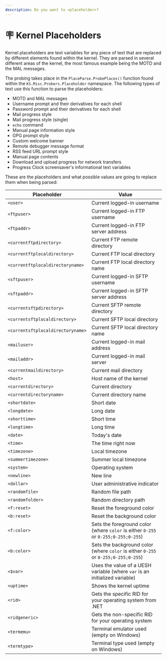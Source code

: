 ```yaml
---
description: Do you want to <placeholder>?
---
```


# 🪧 Kernel Placeholders

Kernel placeholders are text variables for any piece of text that are replaced by different elements found within the kernel. They are parsed in several different areas of the kernel, the most famous example being the MOTD and the MAL messages.

The probing takes place in the `PlaceParse.ProbePlaces()` function found within the `KS.Misc.Probers.Placeholder` namespace. The following types of text use this function to parse the placeholders:

* MOTD and MAL messages
* Username prompt and their derivatives for each shell
* Password prompt and their derivatives for each shell
* Mail progress style
* Mail progress style (single)
* `echo` command
* Manual page information style
* GPG prompt style
* Custom welcome banner
* Remote debugger message format
* RSS feed URL prompt style
* Manual page contents
* Download and upload progress for network transfers
* Progress Clock screensaver's informational text variables

These are the placeholders and what possible values are going to replace them when being parsed:

| Placeholder                       | Value                                                                              |
| --------------------------------- | ---------------------------------------------------------------------------------- |
| `<user>`                          | Current logged-in username                                                         |
| `<ftpuser>`                       | Current logged-in FTP username                                                     |
| `<ftpaddr>`                       | Current logged-in FTP server address                                               |
| `<currentftpdirectory>`           | Current FTP remote directory                                                       |
| `<currentftplocaldirectory>`      | Current FTP local directory                                                        |
| `<currentftplocaldirectoryname>`  | Current FTP local directory name                                                   |
| `<sftpuser>`                      | Current logged-in SFTP username                                                    |
| `<sftpaddr>`                      | Current logged-in SFTP server address                                              |
| `<currentsftpdirectory>`          | Current SFTP remote directory                                                      |
| `<currentsftplocaldirectory>`     | Current SFTP local directory                                                       |
| `<currentsftplocaldirectoryname>` | Current SFTP local directory name                                                  |
| `<mailuser>`                      | Current logged-in mail address                                                     |
| `<mailaddr>`                      | Current logged-in mail server                                                      |
| `<currentmaildirectory>`          | Current mail directory                                                             |
| `<host>`                          | Host name of the kernel                                                            |
| `<currentdirectory>`              | Current directory                                                                  |
| `<currentdirectoryname>`          | Current directory name                                                             |
| `<shortdate>`                     | Short date                                                                         |
| `<longdate>`                      | Long date                                                                          |
| `<shorttime>`                     | Short time                                                                         |
| `<longtime>`                      | Long time                                                                          |
| `<date>`                          | Today's date                                                                       |
| `<time>`                          | The time right now                                                                 |
| `<timezone>`                      | Local timezone                                                                     |
| `<summertimezone>`                | Summer local timezone                                                              |
| `<system>`                        | Operating system                                                                   |
| `<newline>`                       | New line                                                                           |
| `<dollar>`                        | User administrative indicator                                                      |
| `<randomfile>`                    | Random file path                                                                   |
| `<randomfolder>`                  | Random directory path                                                              |
| `<f:reset>`                       | Reset the foreground color                                                         |
| `<b:reset>`                       | Reset the background color                                                         |
| `<f:color>`                       | Sets the foreground color (where `color` is either `0-255` or `0-255;0-255;0-255`) |
| `<b:color>`                       | Sets the background color (where `color` is either `0-255` or `0-255;0-255;0-255`) |
| `<$var>`                          | Uses the value of a UESH variable (where `var` is an initialized variable)         |
| `<uptime>`                        | Shows the kernel uptime                                                            |
| `<rid>`                           | Gets the specific RID for your operating system from .NET                          |
| `<ridgeneric>`                    | Gets the non-specific RID for your operating system                                |
| `<termemu>`                       | Terminal emulator used (empty on Windows)                                          |
| `<termtype>`                      | Terminal type used (empty on Windows)                                              |
